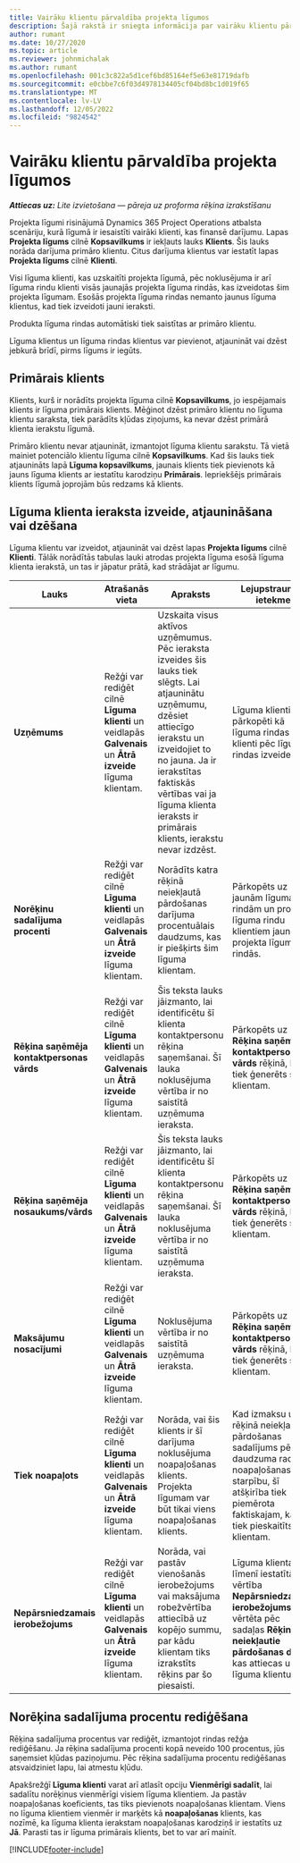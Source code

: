 ```yaml
---
title: Vairāku klientu pārvaldība projekta līgumos
description: Šajā rakstā ir sniegta informācija par vairāku klientu pārvaldīšanu projekta līgumos.
author: rumant
ms.date: 10/27/2020
ms.topic: article
ms.reviewer: johnmichalak
ms.author: rumant
ms.openlocfilehash: 001c3c822a5d1cef6bd85164ef5e63e81719dafb
ms.sourcegitcommit: e0cbbe7c6f03d4978134405cf04bd8bc1d019f65
ms.translationtype: MT
ms.contentlocale: lv-LV
ms.lasthandoff: 12/05/2022
ms.locfileid: "9824542"
---
```

# <a name="manage-multiple-customers-on-project-contracts"></a>Vairāku klientu pārvaldība projekta līgumos

_**Attiecas uz:** Lite izvietošana — pāreja uz proforma rēķina izrakstīšanu_

Projekta līgumi risinājumā Dynamics 365 Project Operations atbalsta scenāriju, kurā līgumā ir iesaistīti vairāki klienti, kas finansē darījumu. Lapas **Projekta līgums** cilnē **Kopsavilkums** ir iekļauts lauks **Klients**. Šis lauks norāda darījuma primāro klientu. Citus darījuma klientus var iestatīt lapas **Projekta līgums** cilnē **Klienti**.

Visi līguma klienti, kas uzskaitīti projekta līgumā, pēc noklusējuma ir arī līguma rindu klienti visās jaunajās projekta līguma rindās, kas izveidotas šim projekta līgumam. Esošās projekta līguma rindas nemanto jaunus līguma klientus, kad tiek izveidoti jauni ieraksti.

Produkta līguma rindas automātiski tiek saistītas ar primāro klientu.

Līguma klientus un līguma rindas klientus var pievienot, atjaunināt vai dzēst jebkurā brīdī, pirms līgums ir iegūts.

## <a name="primary-customer"></a>Primārais klients

Klients, kurš ir norādīts projekta līguma cilnē **Kopsavilkums**, jo iespējamais klients ir līguma primārais klients. Mēģinot dzēst primāro klientu no līguma klientu saraksta, tiek parādīts kļūdas ziņojums, ka nevar dzēst primārā klienta ierakstu līgumā.

Primāro klientu nevar atjaunināt, izmantojot līguma klientu sarakstu. Tā vietā mainiet potenciālo klientu līguma cilnē **Kopsavilkums**. Kad šis lauks tiek atjaunināts lapā **Līguma kopsavilkums**, jaunais klients tiek pievienots kā jauns līguma klients ar iestatītu karodziņu **Primārais**. Iepriekšējs primārais klients līgumā joprojām būs redzams kā klients.

## <a name="create-update-or-delete-a-contract-customer-record"></a>Līguma klienta ieraksta izveide, atjaunināšana vai dzēšana

Līguma klientu var izveidot, atjaunināt vai dzēst lapas **Projekta līgums** cilnē **Klienti**. Tālāk norādītās tabulas lauki atrodas projekta līguma esošā līguma klienta ierakstā, un tas ir jāpatur prātā, kad strādājat ar līgumu.

| Lauks | Atrašanās vieta | Apraksts | Lejupstraumes ietekme |
| --- | --- | --- | --- |
| **Uzņēmums** | Režģi var rediģēt cilnē **Līguma klienti** un veidlapās **Galvenais** un **Ātrā izveide** līguma klientam. | Uzskaita visus aktīvos uzņēmumus. Pēc ieraksta izveides šis lauks tiek slēgts. Lai atjauninātu uzņēmumu, dzēsiet attiecīgo ierakstu un izveidojiet to no jauna. Ja ir ierakstītas faktiskās vērtības vai ja līguma klienta ieraksts ir primārais klients, ierakstu nevar izdzēst. | Līguma klienti tiek pārkopēti kā līguma rindas klienti pēc līguma rindas izveides. |
| **Norēķinu sadalījuma procenti** | Režģi var rediģēt cilnē **Līguma klienti** un veidlapās **Galvenais** un **Ātrā izveide** līguma klientam. | Norādīts katra rēķinā neiekļautā pārdošanas darījuma procentuālais daudzums, kas ir piešķirts šim līguma klientam. | Pārkopēts uz jaunām līguma rindām un projekta līguma rindu klientiem jaunās projekta līguma rindās. |
| **Rēķina saņēmēja kontaktpersonas vārds** | Režģi var rediģēt cilnē **Līguma klienti** un veidlapās **Galvenais** un **Ātrā izveide** līguma klientam. | Šis teksta lauks jāizmanto, lai identificētu šī klienta kontaktpersonu rēķina saņemšanai. Šī lauka noklusējuma vērtība ir no saistītā uzņēmuma ieraksta. | Pārkopēts uz lauku **Rēķina saņēmēja kontaktpersonas vārds** rēķinā, kas tiek ģenerēts šim klientam. |
| **Rēķina saņēmēja nosaukums/vārds** | Režģi var rediģēt cilnē **Līguma klienti** un veidlapās **Galvenais** un **Ātrā izveide** līguma klientam. | Šis teksta lauks jāizmanto, lai identificētu šī klienta kontaktpersonu rēķina saņemšanai. Šī lauka noklusējuma vērtība ir no saistītā uzņēmuma ieraksta. | Pārkopēts uz lauku **Rēķina saņēmēja kontaktpersonas vārds** rēķinā, kas tiek ģenerēts šim klientam. |
| **Maksājumu nosacījumi** | Režģi var rediģēt cilnē **Līguma klienti** un veidlapās **Galvenais** un **Ātrā izveide** līguma klientam. | Noklusējuma vērtība ir no saistītā uzņēmuma ieraksta. | Pārkopēts uz lauku **Rēķina saņēmēja kontaktpersonas vārds** rēķinā, kas tiek ģenerēts šim klientam. |
| **Tiek noapaļots** | Režģi var rediģēt cilnē **Līguma klienti** un veidlapās **Galvenais** un **Ātrā izveide** līguma klientam. | Norāda, vai šis klients ir šī darījuma noklusējuma noapaļošanas klients. Projekta līgumam var būt tikai viens noapaļošanas klients. | Kad izmaksu un rēķinā neiekļautās pārdošanas sadalījums pēc daudzuma rada noapaļošanas starpību, šī atšķirība tiek piemērota faktiskajam, kas tiek pieskaitīts šim klientam. |
| **Nepārsniedzamais ierobežojums** | Režģi var rediģēt cilnē **Līguma klienti** un veidlapās **Galvenais** un **Ātrā izveide** līguma klientam. | Norāda, vai pastāv vienošanās ierobežojums vai maksājuma robežvērtība attiecībā uz kopējo summu, par kādu klientam tiks izrakstīts rēķins par šo piesaisti. | Līguma klienta līmenī iestatītā vērtība **Nepārsniedzamais ierobežojums** tiks vērtēta pēc sadaļas **Rēķinā neiekļautie pārdošanas dati**, kas attiecas uz šo līguma klientu. |

## <a name="edit-billing-split-percentages"></a>Norēķina sadalījuma procentu rediģēšana

Rēķina sadalījuma procentus var rediģēt, izmantojot rindas režģa rediģēšanu. Ja rēķina sadalījuma procenti kopā neveido 100 procentus, jūs saņemsiet kļūdas paziņojumu. Pēc rēķina sadalījuma procentu rediģēšanas atsvaidziniet lapu, lai atmestu kļūdu.

Apakšrežģī **Līguma klienti** varat arī atlasīt opciju **Vienmērīgi sadalīt**, lai sadalītu norēķinus vienmērīgi visiem līguma klientiem. Ja pastāv noapaļošanas koeficients, tas tiks pievienots noapaļošanas klientam. Viens no līguma klientiem vienmēr ir marķēts kā **noapaļošanas** klients, kas nozīmē, ka līguma klienta ierakstam noapaļošanas karodziņš ir iestatīts uz **Jā**. Parasti tas ir līguma primārais klients, bet to var arī mainīt.


[!INCLUDE[footer-include](../../includes/footer-banner.md)]
